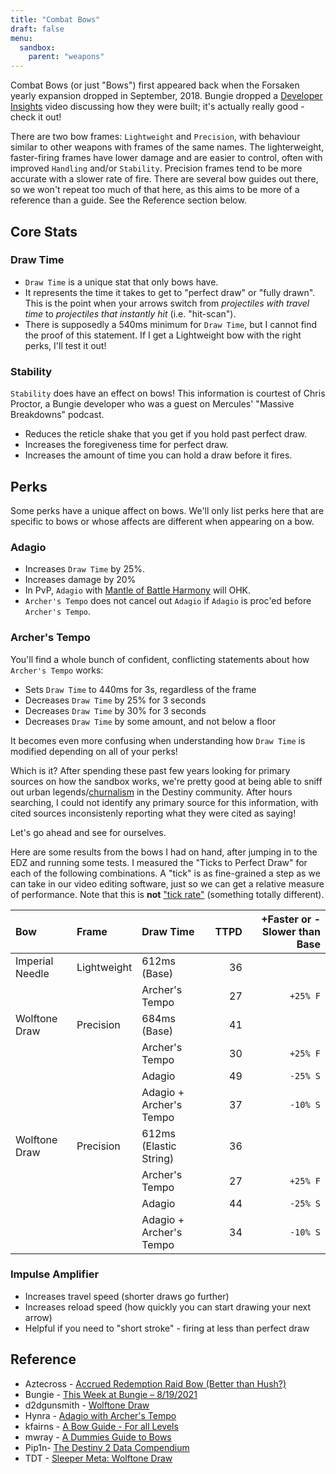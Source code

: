 ```yaml
---
title: "Combat Bows"
draft: false
menu:
  sandbox:
    parent: "weapons"
---
```


Combat Bows (or just "Bows") first appeared back when the Forsaken yearly expansion dropped in September, 2018. Bungie dropped a [Developer Insights](https://www.youtube.com/watch?v=Q_FrIbMMXF4) video discussing how they were built; it's actually really good - check it out!

There are two bow frames: `Lightweight` and `Precision`, with behaviour similar to other weapons with frames of the same names. The lighterweight, faster-firing frames have lower damage and are easier to control, often with improved `Handling` and/or `Stability`. Precision frames tend to be more accurate with a slower rate of fire. There are several bow guides out there, so we won't repeat too much of that here, as this aims to be more of a reference than a guide. See the Reference section below.

## Core Stats

### Draw Time

* `Draw Time` is a unique stat that only bows have.
* It represents the time it takes to get to "perfect draw" or "fully drawn". This is the point when your arrows switch from *projectiles with travel time* to *projectiles that instantly hit* (i.e. "hit-scan").
* There is supposedly a 540ms minimum for `Draw Time`, but I cannot find the proof of this statement. If I get a Lightweight bow with the right perks, I'll test it out!

### Stability

`Stability` does have an effect on bows! This information is courtest of Chris Proctor, a Bungie developer who was a guest on Mercules' "Massive Breakdowns" podcast.

* Reduces the reticle shake that you get if you hold past perfect draw.
* Increases the foregiveness time for perfect draw.
* Increases the amount of time you can hold a draw before it fires.

## Perks

Some perks have a unique affect on bows. We'll only list perks here that are specific to bows or whose affects are different when appearing on a bow.

### Adagio

* Increases `Draw Time` by 25%.
* Increases damage by 20%
* In PvP, `Adagio` with [Mantle of Battle Harmony](https://www.light.gg/db/items/3301944824/mantle-of-battle-harmony/) will OHK.
* `Archer's Tempo` does not cancel out `Adagio` if `Adagio` is proc'ed before `Archer's Tempo`.

### Archer's Tempo

You'll find a whole bunch of confident, conflicting statements about how `Archer's Tempo` works:

* Sets `Draw Time` to 440ms for 3s, regardless of the frame
* Decreases `Draw Time` by 25% for 3 seconds
* Decreases `Draw Time` by 30% for 3 seconds
* Decreases `Draw Time` by some amount, and not below a floor

It becomes even more confusing when understanding how `Draw Time` is modified depending on all of your perks!

Which is it? After spending these past few years looking for primary sources on how the sandbox works, we're pretty good at being able to sniff out urban legends/[churnalism](https://en.wikipedia.org/wiki/Churnalism) in the Destiny community. After hours searching, I could not identify any primary source for this information, with cited sources inconsistenly reporting what they were cited as saying!

Let's go ahead and see for ourselves.

Here are some results from the bows I had on hand, after jumping in to the EDZ and running some tests. I measured the "Ticks to Perfect Draw" for each of the following combinations. A "tick" is as fine-grained a step as we can take in our video editing software, just so we can get a relative measure of performance. Note that this is **not** ["tick rate"](https://www.reddit.com/r/Overwatch/comments/3u5kfg/everything_you_need_to_know_about_tick_rate/) (something totally different).

|Bow|Frame|Draw Time|TTPD|+Faster or -Slower than Base|
|:-|:-|:-|-:|-:|
|Imperial Needle|Lightweight|612ms (Base)|36||
|||Archer's Tempo|27|`+25% F`|
|Wolftone Draw|Precision|684ms (Base)|41||
|||Archer's Tempo|30|`+25% F`|
|||Adagio|49|`-25% S`|
|||Adagio + Archer's Tempo|37|`-10% S`|
|Wolftone Draw|Precision|612ms (Elastic String)|36||
|||Archer's Tempo|27|`+25% F`|
|||Adagio|44|`-25% S`|
|||Adagio + Archer's Tempo|34|`-10% S`|

### Impulse Amplifier

* Increases travel speed (shorter draws go further)
* Increases reload speed (how quickly you can start drawing your next arrow)
* Helpful if you need to "short stroke" - firing at less than perfect draw

## Reference

* Aztecross - [Accrued Redemption Raid Bow (Better than Hush?)](https://www.youtube.com/watch?v=wZuLeBTvR6Y)
* Bungie - [This Week at Bungie – 8/19/2021](https://www.bungie.net/en/Explore/Detail/News/50572)
* d2dgunsmith - [Wolftone Draw](https://d2gunsmith.com/w/3472875143)
* Hynra - [Adagio with Archer's Tempo](https://www.youtube.com/watch?v=---jT3r3uXs)
* kfairns - [A Bow Guide - For all Levels](https://www.reddit.com/r/DestinyTheGame/comments/kx1pfq/a_bow_guide_for_all_levels/)
* mwray - [A Dummies Guide to Bows](https://www.reddit.com/r/DestinyTheGame/comments/m9cf2e/a_dummies_guide_to_bows/)
* Pip1n- [The Destiny 2 Data Compendium](https://docs.google.com/spreadsheets/u/0/d/1WaxvbLx7UoSZaBqdFr1u32F2uWVLo-CJunJB4nlGUE4/htmlview#)
* TDT - [Sleeper Meta: Wolftone Draw](https://www.youtube.com/watch?v=lH8C_8pjnks)
